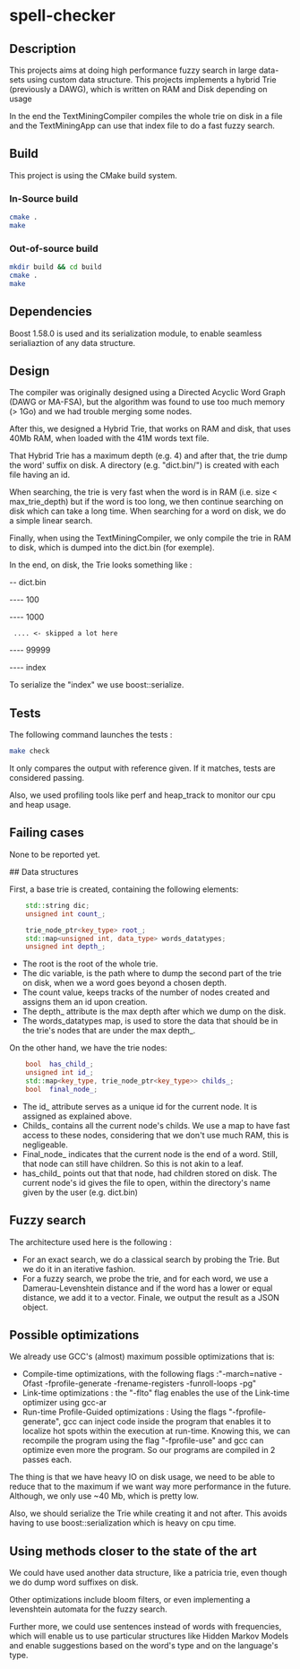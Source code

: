 # spell-checker
## Description

This projects aims at doing high performance fuzzy search in large data-sets using custom data structure.
This projects implements a hybrid Trie (previously a DAWG), which is written on RAM and Disk depending on usage

In the end the TextMiningCompiler compiles the whole trie on disk in a file and the TextMiningApp can use that index file to do a fast fuzzy search.

## Build

This project is using the CMake build system.

### In-Source build

```sh
cmake .
make
```

### Out-of-source build

```sh
mkdir build && cd build
cmake .
make
```

## Dependencies

Boost 1.58.0 is used and its serialization module, to enable seamless serialiaztion of any data structure.

## Design

The compiler was originally designed using a Directed Acyclic Word Graph (DAWG or MA-FSA), but the algorithm was found to use too much memory (> 1Go) and we had trouble merging some nodes.

After this, we designed a Hybrid Trie, that works on RAM and disk, that uses 40Mb RAM, when loaded with the 41M words text file.

That Hybrid Trie has a maximum depth (e.g. 4) and after that, the trie dump the word' suffix on disk. A directory (e.g. "dict.bin/") is created with each file having an id.

When searching, the trie is very fast when the word is in RAM (i.e. size < max_trie_depth) but if the word is too long, we then continue searching on disk which can take a long time. When searching for a word on disk, we do a simple linear search.

Finally, when using the TextMiningCompiler, we only compile the trie in RAM to disk, which is dumped into the dict.bin (for exemple).

In the end, on disk, the Trie looks something like :

-- dict.bin

---- 100

---- 1000

     .... <- skipped a lot here

---- 99999

---- index

To serialize the "index" we use boost::serialize.

## Tests

The following command launches the tests :

```sh
make check
```

It only compares the output with reference given. If it matches, tests are considered passing.

Also, we used profiling tools like perf and heap_track to monitor our cpu and heap usage.

## Failing cases

None to be reported yet.

## Data structures

First, a base trie is created, containing the following elements:

```cpp
    std::string dic;
    unsigned int count_;

    trie_node_ptr<key_type> root_;
    std::map<unsigned int, data_type> words_datatypes;
    unsigned int depth_;
```

- The root is the root of the whole trie.
- The dic variable, is the path where to dump the second part of the trie on disk, when we a word goes beyond a chosen depth.
- The count value, keeps tracks of the number of nodes created and assigns them an id upon creation.
- The depth_ attribute is the max depth after which we dump on the disk.
- The words_datatypes map, is used to store the data that should be in the trie's nodes that are under the max depth_.

On the other hand, we have the trie nodes:

```cpp
    bool  has_child_;
    unsigned int id_;
    std::map<key_type, trie_node_ptr<key_type>> childs_;
    bool  final_node_;
```

- The id_ attribute serves as a unique id for the current node. It is assigned as explained above.
- Childs_ contains all the current node's childs. We use a map to have fast access to these nodes, considering that we don't use much RAM, this is negligeable.
- Final_node_ indicates that the current node is the end of a word. Still, that node can still have children. So this is not akin to a leaf.
- has_child_ points out that that node, had children stored on disk. The current node's id gives the file to open, within the directory's name given by the user (e.g. dict.bin)


##  Fuzzy search


The architecture used here is the following :

- For an exact search, we do a classical search by probing the Trie. But we do it in an iterative fashion.
- For a fuzzy search, we probe the trie, and for each word, we use a Damerau-Levenshtein distance and if the word has a lower or equal distance, we add it to a vector. Finale, we output the result as a JSON object.


##  Possible optimizations


We already use GCC's (almost) maximum possible optimizations that is:

- Compile-time optimizations, with the following flags :"-march=native -Ofast -fprofile-generate -frename-registers -funroll-loops -pg"
- Link-time optimizations : the "-flto" flag enables the use of the Link-time optimizer using gcc-ar
- Run-time Profile-Guided optimizations : Using the flags "-fprofile-generate", gcc can inject code inside the program that enables it to localize hot spots within the execution at run-time. Knowing this, we can recompile the program using the flag "-fprofile-use" and gcc can optimize even more the program. So our programs are compiled in 2 passes each.

The thing is that we have heavy IO on disk usage, we need to be able to reduce that to the maximum if we want way more performance in the future. Although, we only use ~40 Mb, which is pretty low.

Also, we should serialize the Trie while creating it and not after. This avoids having to use boost::serialization which is heavy on cpu time.


##    Using methods closer to the state of the art


We could have used another data structure, like a patricia trie, even though we do dump word suffixes on disk.

Other optimizations include bloom filters, or even implementing a levenshtein automata for the fuzzy search.

Further more, we could use sentences instead of words with frequencies, which will enable us to use particular structures like Hidden Markov Models and enable suggestions based on the word's type and on the language's type.
